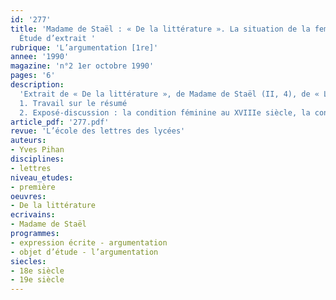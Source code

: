 ```yaml
---
id: '277'
title: 'Madame de Staël : « De la littérature ». La situation de la femme supérieure
  Étude d’extrait '
rubrique: 'L’argumentation [1re]'
annee: '1990'
magazine: 'n°2 1er octobre 1990'
pages: '6'
description: 
  'Extrait de « De la littérature », de Madame de Staël (II, 4), de « L’existence des femmes en société est encore incertaine… » à « ne méritant, en effet, que la pitié »…
  1. Travail sur le résumé
  2. Exposé-discussion : la condition féminine au XVIIIe siècle, la condition féminine pendant la Révolution, les femmes au XIXe siècle, situation de la femme « supérieure » au XXe siècle'
article_pdf: '277.pdf'
revue: 'L’école des lettres des lycées'
auteurs:
- Yves Pihan
disciplines:
- lettres
niveau_etudes:
- première
oeuvres:
- De la littérature
ecrivains:
- Madame de Staël
programmes:
- expression écrite - argumentation
- objet d’étude - l’argumentation
siecles:
- 18e siècle
- 19e siècle
---
```


